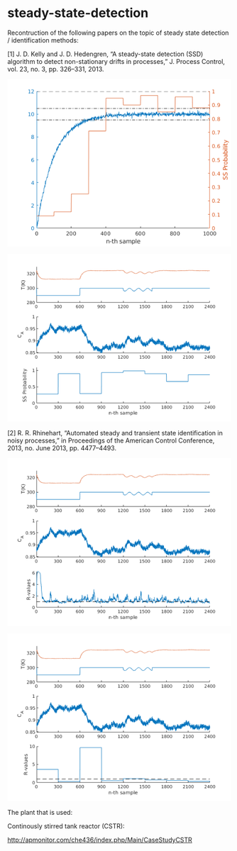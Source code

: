 # steady-state-detection
 
Recontruction of the following papers on the topic of steady state detection / identification methods:

[1] J. D. Kelly and J. D. Hedengren, “A steady-state detection (SSD) algorithm to detect non-stationary drifts in processes,” J. Process Control, vol. 23, no. 3, pp. 326–331, 2013.

![alt text](https://github.com/auralius/steady-state-detection/blob/main/kelly/result1.png)

![alt text](https://github.com/auralius/steady-state-detection/blob/main/kelly/result2.png)


[2] R. R. Rhinehart, “Automated steady and transient state identification in noisy processes,” in Proceedings of the American Control Conference, 2013, no. June 2013, pp. 4477–4493.

![alt text](https://github.com/auralius/steady-state-detection/blob/main/rhinehart/result1.png)

![alt text](https://github.com/auralius/steady-state-detection/blob/main/rhinehart/result2.png)

The plant that is used:

Continously stirred tank reactor (CSTR):

http://apmonitor.com/che436/index.php/Main/CaseStudyCSTR
